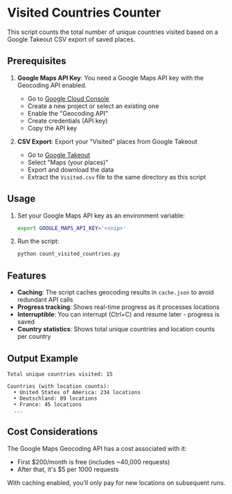 # Visited Countries Counter

This script counts the total number of unique countries visited based on a Google Takeout CSV export of saved places.

## Prerequisites

1. **Google Maps API Key**: You need a Google Maps API key with the Geocoding API enabled.
   - Go to [Google Cloud Console](https://console.cloud.google.com/)
   - Create a new project or select an existing one
   - Enable the "Geocoding API"
   - Create credentials (API key)
   - Copy the API key

2. **CSV Export**: Export your "Visited" places from Google Takeout
   - Go to [Google Takeout](https://takeout.google.com/)
   - Select "Maps (your places)"
   - Export and download the data
   - Extract the `Visited.csv` file to the same directory as this script

## Usage

1. Set your Google Maps API key as an environment variable:
   ```bash
   export GOOGLE_MAPS_API_KEY='<snip>'
   ```

2. Run the script:
   ```bash
   python count_visited_countries.py
   ```

## Features

- **Caching**: The script caches geocoding results in `cache.json` to avoid redundant API calls
- **Progress tracking**: Shows real-time progress as it processes locations
- **Interruptible**: You can interrupt (Ctrl+C) and resume later - progress is saved
- **Country statistics**: Shows total unique countries and location counts per country

## Output Example

```
Total unique countries visited: 15

Countries (with location counts):
  • United States of America: 234 locations
  • Deutschland: 89 locations
  • France: 45 locations
  ...
```

## Cost Considerations

The Google Maps Geocoding API has a cost associated with it:
- First $200/month is free (includes ~40,000 requests)
- After that, it's $5 per 1000 requests

With caching enabled, you'll only pay for new locations on subsequent runs.
